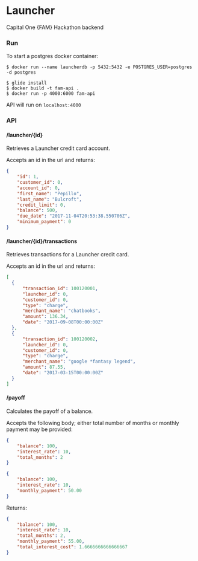 # Launcher
Capital One {FAM} Hackathon backend

### Run

To start a postgres docker container:
```
$ docker run --name launcherdb -p 5432:5432 -e POSTGRES_USER=postgres -d postgres
```

```
$ glide install
$ docker build -t fam-api .
$ docker run -p 4000:6000 fam-api
```

API will run on `localhost:4000`

### API

#### /launcher/{id}
Retrieves a Launcher credit card account.

Accepts an id in the url and returns:
```json
{
    "id": 1,
    "customer_id": 0,
    "account_id": 0,
    "first_name": "Pepillo",
    "last_name": "Bulcroft",
    "credit_limit": 0,
    "balance": 500,
    "due_date": "2017-11-04T20:53:38.550706Z",
    "minimum_payment": 0
}
```

#### /launcher/{id}/transactions
Retrieves transactions for a Launcher credit card.

Accepts an id in the url and returns:
```json
[
  {
      "transaction_id": 100120001,
      "launcher_id": 0,
      "customer_id": 0,
      "type": "charge",
      "merchant_name": "chatbooks",
      "amount": 136.34,
      "date": "2017-09-08T00:00:00Z"
  },
  {
      "transaction_id": 100120002,
      "launcher_id": 0,
      "customer_id": 0,
      "type": "charge",
      "merchant_name": "google *fantasy legend",
      "amount": 87.55,
      "date": "2017-03-15T00:00:00Z"
  }
]
```

#### /payoff
Calculates the payoff of a balance.

Accepts the following body; either total number of months or monthly payment may be provided:
```json
{
	"balance": 100,
	"interest_rate": 10,
	"total_months": 2
}

{
	"balance": 100,
	"interest_rate": 10,
	"monthly_payment": 50.00
}
```

Returns:
```json
{
    "balance": 100,
    "interest_rate": 10,
    "total_months": 2,
    "monthly_payment": 55.00,
    "total_interest_cost": 1.6666666666666667
}
```
